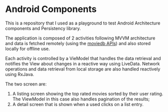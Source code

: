 # Android Components
This is a repository that I used as a playground to test Android Architecture components and Persistency library.

The application is composed of 2 activities following MVVM architecture and data is fetched remotely (using the [moviedb APIs](https://www.themoviedb.org/)) and also stored locally for offline use.

Each activity is controlled by a VieModel that handles the data retrieval and notifies the View about changes in a reactive way using LiveData. Network operations and data retrieval from local storage are also handled reactively using RxJava.

The two screen are:
1. A listing screen showing the top rated movies sorted by their user rating. The ViewModel in this case also handles pagination of the results;
2. A detail screen that is shown when a used clicks on a list entry.